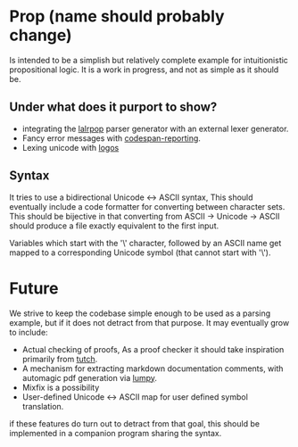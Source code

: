 # Prop (name should probably change)

Is intended to be a simplish but relatively complete example for intuitionistic propositional logic.
It is a work in progress, and not as simple as it should be.

## Under what does it purport to show? 

* integrating the [lalrpop](http://lalrpop.github.io/lalrpop/) parser generator with an external lexer generator.
* Fancy error messages with [codespan-reporting](https://github.com/brendanzab/codespan).
* Lexing unicode with [logos](https://github.com/maciejhirsz/logos)


## Syntax 

It tries to use a bidirectional Unicode ↔ ASCII syntax,
This should eventually include a code formatter for converting between character sets.
This should be bijective in that converting from ASCII → Unicode → ASCII should produce a file exactly equivalent to the first input.

Variables which start with the '\\' character, followed by an ASCII name get mapped to a corresponding Unicode symbol (that cannot start with '\\').

# Future

We strive to keep the codebase simple enough to be used as a parsing example, but if it does not detract from that purpose.
It may eventually grow to include:

* Actual checking of proofs, As a proof checker it should take inspiration primarily from [tutch](http://www2.tcs.ifi.lmu.de/~abel/tutch/).
* A mechanism for extracting markdown documentation comments, with automagic pdf generation via [lumpy](https://github.com/ratmice/lumpy-leandoc).
* Mixfix is a possibility
* User-defined Unicode ↔ ASCII map for user defined symbol translation.

if these features do turn out to detract from that goal, this should be implemented in a companion program sharing the syntax.

